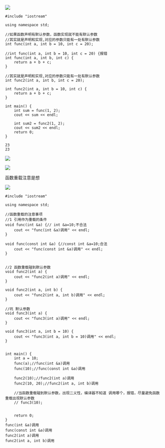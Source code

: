 ![](https://gitee.com/hxc8/images3/raw/master/img/202407172236834.jpg)

```
#include "iostream"

using namespace std;

//如果函数声明有默认参数，函数实现就不能有默认参数
//其实就是声明和实现,对应的参数只能有一处有默认参数
int func(int a, int b = 10, int c = 20);

//int func(int a, int b = 10, int c = 20) {报错
int func(int a, int b, int c) {
    return a + b + c;
}

//其实就是声明和实现,对应的参数只能有一处有默认参数
int func2(int a, int b, int c = 20);

int func2(int a, int b = 10, int c) {
    return a + b + c;
}

int main() {
    int sum = func(1, 2);
    cout << sum << endl;

    int sum2 = func2(1, 2);
    cout << sum2 << endl;
    return 0;
}

23
23

```

![](https://gitee.com/hxc8/images3/raw/master/img/202407172236269.jpg)

![](https://gitee.com/hxc8/images3/raw/master/img/202407172236764.jpg)

函数重载注意是想

![](https://gitee.com/hxc8/images3/raw/master/img/202407172236823.jpg)

```
#include "iostream"

using namespace std;

//函数重载的注意事项
//1 引用作为重载的条件
void func(int &a) {// int &a=10;不合法
    cout << "func(int &a)调用" << endl;
}

void func(const int &a) {//const int &a=10;合法
    cout << "func(const int &a)调用" << endl;
}


//2 函数重载碰到默认参数
void func2(int a) {
    cout << "func2(int a)调用" << endl;
}

void func2(int a, int b) {
    cout << "func2(int a, int b)调用" << endl;
}

//坑 默认参数
void func3(int a) {
    cout << "func3(int a)调用" << endl;
}

void func3(int a, int b = 10) {
    cout << "func3(int a, int b = 10)调用" << endl;
}


int main() {
    int a = 10;
    func(a);//func(int &a)调用
    func(10);//func(const int &a)调用

    func2(10);//func2(int a)调用
    func2(10, 20);//func2(int a, int b)调用

    //当函数重载碰到默认参数，出现二义性，编译器不知道 调用哪个，报错，尽量避免函数重载出现默认参数
    // func3(10);


    return 0;
}
func(int &a)调用
func(const int &a)调用
func2(int a)调用
func2(int a, int b)调用
```
